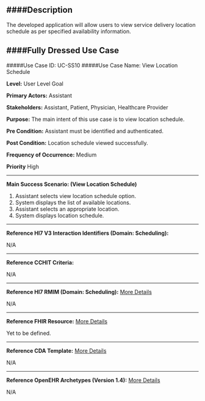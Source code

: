 ####Description
--------------
The developed application will allow users to view service delivery location schedule as per specified availability information.

####Fully Dressed Use Case
--------------------------

#####Use Case ID: UC-SS10
#####Use Case Name: View Location Schedule

**Level:**                     User Level Goal

**Primary Actors:**            Assistant

**Stakeholders:**              Assistant, Patient, Physician, Healthcare Provider

**Purpose:**                   The main intent of this use case is to view location schedule.

**Pre Condition:**             Assistant must be identified and authenticated.

**Post Condition:**            Location schedule viewed successfully.

**Frequency of Occurrence:**   Medium

**Priority**                   High
__________________________________________________________
**Main Success Scenario: (View Location Schedule)**

1. Assistant selects view location schedule option.
2. System displays the list of available locations.
3. Assistant selects an appropriate location.
4. System displays location schedule.

________________________________________________________________________
**Reference Hl7 V3 Interaction Identifiers (Domain: Scheduling):**

N/A
_______________________________________________________________
**Reference CCHIT Criteria:**

N/A

_______________________________________________________________
**Reference Hl7 RMIM (Domain: Scheduling):** [More Details](http://www.hl7.org/implement/standards/product_brief.cfm?product_id=306)

N/A
_______________________________________________________________
**Reference FHIR Resource:** [More Details](http://www.hl7.org/implement/standards/fhir/resourcelist.html)

Yet to be defined.
_______________________________________________________________
**Reference CDA Template:** [More Details](http://www.hl7.org/Special/committees/structure/index.cfm)

N/A
_______________________________________________________________
**Reference OpenEHR Archetypes (Version 1.4):** [More Details](http://www.openehr.org/ckm/)

N/A
